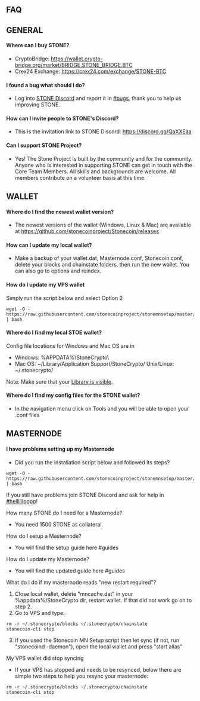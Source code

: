 FAQ
-------

## GENERAL

#### Where can I buy STONE?

- CryptoBridge: https://wallet.crypto-bridge.org/market/BRIDGE.STONE_BRIDGE.BTC
- Crex24 Exchange: https://crex24.com/exchange/STONE-BTC

#### I found a bug what should I do?

- Log into [STONE Discord](https://discord.gg/7ZuCMmz) and report it in [#bugs](https://discord.gg/7ZuCMmz), thank you to help us improving STONE.

#### How can I invite people to STONE's Discord?

- This is the invitation link to STONE Discord: https://discord.gg/QaXXEaa

#### Can I support STONE Project?

- Yes! The Stone Project is built by the community and for the community. Anyone who is interested in supporting STONE can get in touch with the Core Team Members. All skills and backgrounds are welcome. All members contribute on a volunteer basis at this time.

## WALLET

#### Where do I find the newest wallet version?

- The newest versions of the wallet (Windows, Linux & Mac) are available at https://github.com/stonecoinproject/Stonecoin/releases

#### How can I update my local wallet?

- Make a backup of your wallet.dat, Masternode.conf, Stonecoin.conf, delete your blocks and chainstate folders, then run the new wallet. You can also go to options and reindex.

#### How do I update my VPS wallet

Simply run the script below and select Option 2

```
wget -O - https://raw.githubusercontent.com/stonecoinproject/stonemnsetup/master/stonemnsetup.sh | bash
```

#### Where do I find my local STOE wallet?

Config file locations for Windows and Mac OS are in

- Windows: %APPDATA%\StoneCrypto\
- Mac OS: ~/Library/Application Support/StoneCrypto/ Unix/Linux: ~/.stonecrypto/

Note: Make sure that your [Library is visible](https://knowledge.autodesk.com/support/fusion-360/troubleshooting/caas/sfdcarticles/sfdcarticles/How-to-Access-Hidden-User-Library-folder-on-Mac-OS.html).

#### Where do I find my config files for the STONE wallet?

- In the navigation menu click on Tools and you will be able to open your .conf files


## MASTERNODE

#### I have problems setting up my Masternode

- Did you run the installation script below and followed its steps?

```
wget -O - https://raw.githubusercontent.com/stonecoinproject/stonemnsetup/master/stonemnsetup.sh | bash
```

If you still have problems join STONE Discord and ask for help in [#hellllllpppp](https://discord.gg/DPfR9ge)!

How many STONE do I need for a Masternode?

- You need 1500 STONE as collateral.

How do I setup a Masternode?

- You will find the setup guide here #guides

How do I update my Masternode?

- You will find the updated guide here #guides

What do I do if my masternode reads "new restart required"?

1. Close local wallet, delete "mncache.dat" in your %appdata%/StoneCrypto dir, restart wallet. If that did not work go on to step 2.
2. Go to VPS and type:

```
rm -r ~/.stonecrypto/blocks ~/.stonecrypto/chainstate
stonecoin-cli stop
```

3. If you used the Stonecoin MN Setup script then let sync (if not, run "stonecoind -daemon"), open the local wallet and press "start alias"

My VPS wallet did stop syncing

- If your VPS has stopped and needs to be resynced, below there are simple two steps to help you resync your masternode:

```
rm -r ~/.stonecrypto/blocks ~/.stonecrypto/chainstate
stonecoin-cli stop
```
